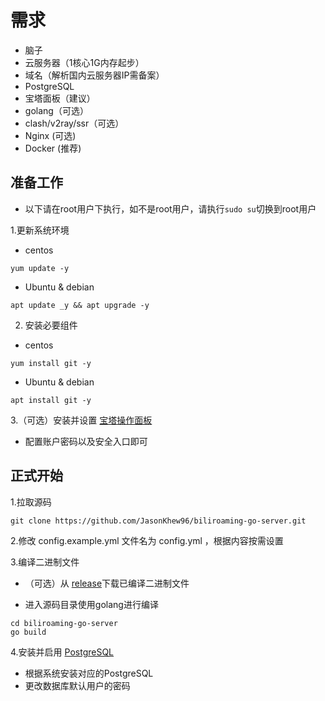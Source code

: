 # 需求
- 脑子
- 云服务器（1核心1G内存起步）
- 域名（解析国内云服务器IP需备案）
- PostgreSQL
- 宝塔面板（建议）
- golang（可选）
- clash/v2ray/ssr（可选）
- Nginx (可选)
- Docker (推荐)

## 准备工作
- 以下请在root用户下执行，如不是root用户，请执行`sudo su`切换到root用户

1.更新系统环境
- centos
```
yum update -y
```
- Ubuntu & debian
```
apt update _y && apt upgrade -y
```
2. 安装必要组件
- centos
```
yum install git -y
```
- Ubuntu & debian
```
apt install git -y
```
3.（可选）安装并设置 [宝塔操作面板](https://www.bt.cn/bbs/thread-79460-1-1.html)
- 配置账户密码以及安全入口即可
## 正式开始
1.拉取源码
```
git clone https://github.com/JasonKhew96/biliroaming-go-server.git
```
2.修改 config.example.yml 文件名为 config.yml ，根据内容按需设置

3.编译二进制文件
- （可选）从 [release](https://github.com/JasonKhew96/biliroaming-go-server/releases)下载已编译二进制文件

- 进入源码目录使用golang进行编译
```
cd biliroaming-go-server
go build
```
4.安装并启用 [PostgreSQL](https://www.postgresql.org/download/)

- 根据系统安装对应的PostgreSQL
- 更改数据库默认用户的密码
